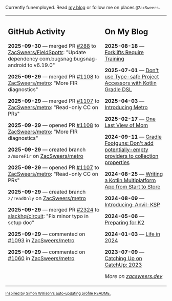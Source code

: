 Currently funemployed. Read [my blog](https://zacsweers.dev/) or follow me on places `@ZacSweers`.

<table><tr><td valign="top" width="60%">

## GitHub Activity
<!-- githubActivity starts -->
**2025-09-30** — merged PR [#288](https://github.com/ZacSweers/FieldSpottr/pull/288) to [ZacSweers/FieldSpottr](https://github.com/ZacSweers/FieldSpottr): "Update dependency com.bugsnag:bugsnag-android to v6.19.0"

**2025-09-29** — merged PR [#1108](https://github.com/ZacSweers/metro/pull/1108) to [ZacSweers/metro](https://github.com/ZacSweers/metro): "More FIR diagnostics"

**2025-09-29** — merged PR [#1107](https://github.com/ZacSweers/metro/pull/1107) to [ZacSweers/metro](https://github.com/ZacSweers/metro): "Read-only CC on PRs"

**2025-09-29** — opened PR [#1108](https://github.com/ZacSweers/metro/pull/1108) to [ZacSweers/metro](https://github.com/ZacSweers/metro): "More FIR diagnostics"

**2025-09-29** — created branch `z/moreFir` on [ZacSweers/metro](https://github.com/ZacSweers/metro)

**2025-09-29** — opened PR [#1107](https://github.com/ZacSweers/metro/pull/1107) to [ZacSweers/metro](https://github.com/ZacSweers/metro): "Read-only CC on PRs"

**2025-09-29** — created branch `z/readOnly` on [ZacSweers/metro](https://github.com/ZacSweers/metro)

**2025-09-29** — merged PR [#2324](https://github.com/slackhq/circuit/pull/2324) to [slackhq/circuit](https://github.com/slackhq/circuit): "Fix minor typo in setup doc"

**2025-09-29** — commented on [#1093](https://github.com/ZacSweers/metro/issues/1093#issuecomment-3347889804) in [ZacSweers/metro](https://github.com/ZacSweers/metro)

**2025-09-29** — commented on [#1060](https://github.com/ZacSweers/metro/issues/1060#issuecomment-3347884620) in [ZacSweers/metro](https://github.com/ZacSweers/metro)
<!-- githubActivity ends -->
</td><td valign="top" width="40%">

## On My Blog
<!-- blog starts -->
**2025-08-18** — [Forklifts Require Training](https://www.zacsweers.dev/forklifts-require-training/)

**2025-07-01** — [Don't use Type-safe Project Accessors with Kotlin Gradle DSL](https://www.zacsweers.dev/dont-use-type-safe-project-accessors-with-kotlin-gradle-dsl/)

**2025-04-03** — [Introducing Metro](https://www.zacsweers.dev/introducing-metro/)

**2025-02-17** — [One Last View of Mom](https://www.zacsweers.dev/one-last-view-of-mom/)

**2024-09-11** — [Gradle Footguns: Don't add potentially-empty providers to collection properties](https://www.zacsweers.dev/gradle-footgun-adding-empty-providers-to-collection-properties/)

**2024-08-25** — [Writing a Kotlin Multiplatform App from Start to Store](https://www.zacsweers.dev/writing-a-kotlin-multiplatform-app-from-start-to-store/)

**2024-08-09** — [Introducing: Anvil-KSP](https://www.zacsweers.dev/introducing-anvil-ksp/)

**2024-05-06** — [Preparing for K2](https://www.zacsweers.dev/preparing-for-k2/)

**2024-01-03** — [Life in 2024](https://www.zacsweers.dev/life-in-2024/)

**2023-07-09** — [Catching Up on CatchUp: 2023](https://www.zacsweers.dev/catching-up-on-catchup-2023/)
<!-- blog ends -->
_More on [zacsweers.dev](https://zacsweers.dev/)_
</td></tr></table>

<sub><a href="https://simonwillison.net/2020/Jul/10/self-updating-profile-readme/">Inspired by Simon Willison's auto-updating profile README.</a></sub>